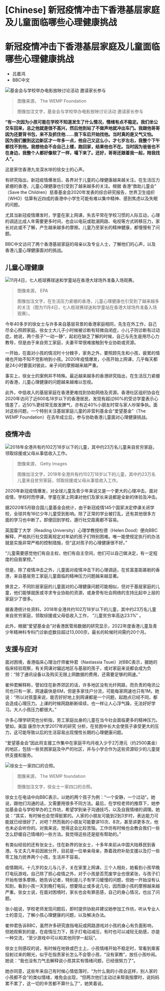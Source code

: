 # [Chinese] 新冠疫情冲击下香港基层家庭及儿童面临哪些心理健康挑战

#  新冠疫情冲击下香港基层家庭及儿童面临哪些心理健康挑战

  * 吕嘉鸿 
  * BBC中文 


![基金会与学校举办电影放映讨论活动 邀请家长参与](_127925597_whatsubject.jpg)

> 图像来源，  The WEMP Foundation
>
> 图像加注文字，基金会与学校举办电影放映讨论活动 邀请家长参与

**“有一次因为小孩可能在学校不知道发生了什么情况，情绪有点不稳定。我们坐公交车回来，总之他就是很不高兴，然后他到站了不做声地就冲出车门。我跟他哥哥因为还要背书包，来不及抓住他......我下车后开始找他。当时真的是又气又怕。因为我们搬到这边新区才一年多一点，他自己又这么小，才七岁左右，我整个下午都找不到他。我想他会不会自己上楼，跑回家，结果他也不在。当时因为爸爸也不在身边，我整个人都好像软了一样，塌下来了。还好，哥哥还跟着我一起，陪我找人”。**

这是家住香港九龙深水埗的徐女士的心声。

有研究指出，新冠疫情爆发后，各界对于儿童的心理健康越来越关注。在生活压力紧绷的香港，儿童心理健康也引受到了越来越多的关注。根据 香港“救助儿童会”  （Save the Children）慈善基金会2020年发表的综合研究报告，世界卫生组织（WHO）估算有近四成的香港中小学生可能有难以集中精神、感到焦虑以及失眠的问题。

尤其当新冠疫情爆发时，学童在家上网课，失去平常在学校习惯的人际互动，心理的调适比成人年需要更多时间，也会以电玩或耽溺网路、电视等方式转移压力，家长对此或不了解，产生越来越多的摩擦。儿童乃至家长的精神健康，都慢慢有了问题。

BBC中文访问了两个香港基层家庭的母亲以及专业人士，了解他们的心声，以及香港儿童心理健康面对的挑战。

##  儿童心理健康

![11月4日，七人榄球赛球迷和学童站在香港大球场外准备入场观赛。](_127925602_09e997ca152e769f3af04ab93ee06f2c5dcec92a.jpg)

> 图像来源，  EPA
>
> 图像加注文字，在生活压力紧绷的香港，儿童心理健康也引受到了越来越多的关注（图为11月4日，七人榄球赛球迷和学童站在香港大球场外准备入场观赛）。

今年40多岁的徐女士与许多来自基层背景的香港家庭相同，先生在外工作，自己尽全心照顾家庭。徐女士大儿子小时候被诊断有轻微自闭症，小儿子则诊断有过动症。她说，两个孩子“一动一静”，起初在缺乏了解的时候，自己与先生是用尽心力教导，但是由于来自劳工家庭，夫妻平常很难接触到专业协助或资源。

一开始，在面对小孩的情况时十分棘手，家务之外，要照顾先生和小孩，疲累的情绪也开始不知不觉影响到小孩。2020年疫情爆发，小孩开始上网课，几乎每天都是24小时要面对彼此，亲子间的摩擦越来越严重。

事实上，徐女士的案例并不特殊。最近越来越多的香港研究指出，在生活压力紧绷的香港，儿童心理健康的问题越来越难以忽视。

此外，中低收入的基层家庭在香港更难找到协助网络及资源。香港社区组织协会在2020年访问了近600名18岁以下的香港居民，发现有超过60%的受访学童表示心情差了，近50%更经常无故发脾气，亦有近40%小朋友时常与家人吵架争执。面对这些问题，一个特别关注基层家庭儿童的非营利基金会“爱望基金”（The WEMP Foundation）在去年成立后，参与协助香港儿童面对心理健康挑战。

##  疫情冲击

![2018年全港共有约102万18岁以下的儿童，其中约23万名儿童来自贫穷家庭，领取综援或父母从事低收入工作。](_127925599_whatsubject.jpg)

> 图像来源，  Getty Images
>
> 图像加注文字，2018年全港共有约102万18岁以下的儿童，其中约23万名儿童来自贫穷家庭，领取综援或父母从事低收入工作。

2020年新冠疫情爆发，对全球儿童及青少年来说又是一个更大的心理冲击。面对疫情，学校时而停课，学童在家上网课对他们及家长来说都是全新的体验及冲击。

据2020年5月联合国儿童基金会统计，由于新冠疫情145个国家决定停课关闭学校，全球共有16亿少年儿童受到影响。除了正常的学业被打乱，还有其他很多方面的学习也中断了。即便回到学校，遵行社交距离都不容易。

英国雷丁大学（Reading University）心理学教授杜德（Helen Dood）便向BBC解释，严格执行社交距离规定对年幼的孩子们特别困难。唯一能使规定执行的办法就是实施非常严格的控制措施，但“这对孩子的心理健康很不好。”

“儿童需要感觉他们有自主权，他们有自主空间，他们可以自己做决定，有一定程度的自我掌控。”

但是，除了疫情冲击之外，儿童面对疫情冲击下的心理调适，在贫富差距甚剧的香港，来自基层劳工家庭儿童面临的精神压力问题越来越显著。

换言之，不同阶层家庭的儿童面对的心理健康问题可能相似，但对于基层家庭的儿童，他们能够就医或寻求专业协助的资源，或身旁有社会网络的支持比起中上层的家庭少了很多。

据香港统计处资料，2018年全港共约102万18岁以下的儿童，其中约23万名儿童来自贫穷家庭，领取综援或父母低收入工作， “儿童贫穷率高达23.1%”  。

此外，根据“爱望基金会”对香港医管局数据的研究显示，2022年度香港儿童及青少年精神科专科门诊新症数目超过13,000宗，最长的轮候时间需约20个月。

##  支援与应对

面对困境，香港临床心理治疗师崔仲君（Nastassia Tsuei）对BBC表示，据她的临床经验观察，有关网课对偏远地区与基层的孩子，或对家庭来说都会成为负担：“除了通讯设备以及购买无限上网数据的费用，还需要足够的网速。”

崔仲君解释称，譬如住在新界郊区的话，许多地区没有光纤网路，而负责的电讯公司也只有一家，网速最快是6M，但是多家住户分流，可能每家网速也只有1M。她说：“所以对孩童来说，能否好好地上到网课都是一个问题，起跑点已经不同，都会造成心理压力。上课的时候网路断断续续，也一样让人心浮气躁，无法好好学习。大人小孩压力都很大。”

许多心理学研究也分析指，劳工家庭出身的儿童在当今社会面临更多的精神压力。譬如，美国 康奈尔大学2017年的研究  分析，在贫困中长大会使孩子承受更大的压力，这可能导致以后的生活容易出现慢性长期的心理健康问题。

“爱望基金会”因此将支援工作集中在家庭平均月收入少于2万港元（约2500美金）的地区，包括一些贫困家庭及中产的社区，并与小学合作为这些资源较少的儿童提供支援和服务。

![徐女士一家四口的合照。](_127925604_kid.jpg)

> 图像来源，  The WEMP foundation
>
> 图像加注文字，徐女士一家四口的合照。

徐女士在电话中向BBC表示，以她的两个孩子为例：​​“一个安静，一个过动”。她说，跟他们沟通的话，又需要用很多不同方法。最后，在学校老师的推荐下，她参加基金会与学校举办的工作坊，希望学到亲子沟通技巧，以及自我情绪的调理。她说：“其实，有时候也会觉得挺累的。人家的小朋友可能到2到3岁时，表达能力可能就已经很好了，对吧？然而我的小朋友可能要讲10次、8次，甚至讲更多次，他也未必会听你的。对我来说，觉得这会比较苦恼。工作坊有时候也会教会我们一些怎么舒缓自己情绪的一些方法。我觉得这些还是挺有帮助的。”

有类似经验的还有张女士。住在新界的张女士，十多年来前从中国大陆移民到香港。与丈夫几年前因故分开，目前是一位单亲母亲，靠着政府补助支援以及打一些零工独力抚养两个小孩，生活并不容易。

疫情期间，十几岁的女儿与儿子，关在家里上网课，三个人相处，她看到小孩早晚打电玩游戏，自己除了担心疫情之外，对于小孩是否荒废学业也很紧张，与孩子们开始有很多摩擦。她告诉记者，特别是儿子有学习缓慢的问题，但她一开始没有认知到，看到小孩一天到晚打电玩，想要阻止或多说几句，因而跟小孩的摩擦越来越严重。张女士说，在面对困境时，家长也会有罪恶感，自己的身心情况，也出了问题。

张小姐说，学校老师发现问题后，即时提供协助并建议她参加工作坊，听从专业人士的意见，了解小孩心理健康的问题，以及解决办法。

崔仲君告诉BBC，虽然许多研究直指电玩或网路游戏对小孩的身心有负面影响，但她观察到的是，在疫情压力下，孩子打电动减压，有时也可以减轻无助感，亦是一种交流，“至少游戏中可以和其他同学一起玩”。

徐女士则感叹的说，有时候在地铁或巴士上，小孩情绪开始不稳定时，常看到乘客投射过来的眼光，似乎在指责家长怎么不会管小孩，“没有家教”，放任小孩吵闹。她说：“我也没有力气去解释说小孩其实有情绪问题，已经很努力了”。

她亦同意，这些年来自己有时候心情低落时，“为什么我的小孩会这样，别人家的小孩都不会”的类似情绪，难免会出现，“但两次他们主动过来帮我按摩时，说妈妈累不累了，这一切的辛苦都不算什么了”，她笑着说。


